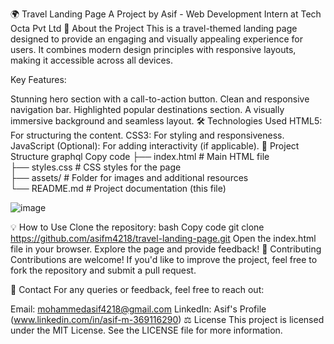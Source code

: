 🌍 Travel Landing Page
A Project by Asif - Web Development Intern at Tech Octa Pvt Ltd
🚀 About the Project
This is a travel-themed landing page designed to provide an engaging and visually appealing experience for users. It combines modern design principles with responsive layouts, making it accessible across all devices.

Key Features:

Stunning hero section with a call-to-action button.
Clean and responsive navigation bar.
Highlighted popular destinations section.
A visually immersive background and seamless layout.
🛠️ Technologies Used
HTML5: For structuring the content.
CSS3: For styling and responsiveness.
JavaScript (Optional): For adding interactivity (if applicable).
📂 Project Structure
graphql
Copy code
├── index.html        # Main HTML file  
├── styles.css        # CSS styles for the page  
├── assets/           # Folder for images and additional resources  
└── README.md         # Project documentation (this file)  

![image](https://github.com/user-attachments/assets/fba80c49-5d41-4f85-b127-33d46745b94c)


💡 How to Use
Clone the repository:
bash
Copy code
git clone https://github.com/asifm4218/travel-landing-page.git
Open the index.html file in your browser.
Explore the page and provide feedback!
🤝 Contributing
Contributions are welcome! If you'd like to improve the project, feel free to fork the repository and submit a pull request.

📧 Contact
For any queries or feedback, feel free to reach out:

Email: mohammedasif4218@gmail.com
LinkedIn: Asif's Profile (www.linkedin.com/in/asif-m-369116290)
⚖️ License
This project is licensed under the MIT License. See the LICENSE file for more information.
